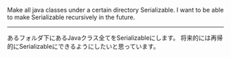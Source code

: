 Make all java classes under a certain directory Serializable.
I want to be able to make Serializable recursively in the future.

--------------------------------------------------------
あるフォルダ下にあるJavaクラス全てをSerializableにします。
将来的には再帰的にSerializableにできるようにしたいと思っています。
